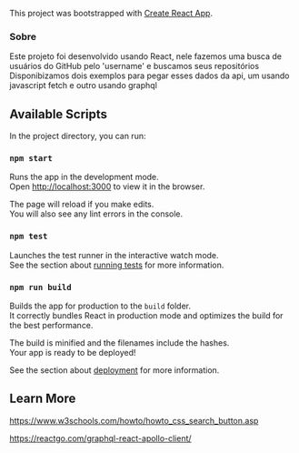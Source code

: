 This project was bootstrapped with [Create React App](https://github.com/facebook/create-react-app).

### Sobre

Este projeto foi desenvolvido usando React, nele fazemos uma busca de usuários do GitHub pelo 'username' e buscamos seus repositórios <br>
Disponibizamos dois exemplos para pegar esses dados da api, um usando javascript fetch e outro usando graphql

## Available Scripts

In the project directory, you can run:

### `npm start`

Runs the app in the development mode.<br>
Open [http://localhost:3000](http://localhost:3000) to view it in the browser.

The page will reload if you make edits.<br>
You will also see any lint errors in the console.

### `npm test`

Launches the test runner in the interactive watch mode.<br>
See the section about [running tests](https://facebook.github.io/create-react-app/docs/running-tests) for more information.

### `npm run build`

Builds the app for production to the `build` folder.<br>
It correctly bundles React in production mode and optimizes the build for the best performance.

The build is minified and the filenames include the hashes.<br>
Your app is ready to be deployed!

See the section about [deployment](https://facebook.github.io/create-react-app/docs/deployment) for more information.

## Learn More

https://www.w3schools.com/howto/howto_css_search_button.asp

https://reactgo.com/graphql-react-apollo-client/